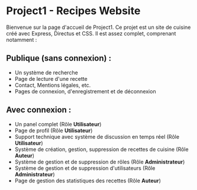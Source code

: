 # Project1 - Recipes Website
Bienvenue sur la page d'accueil de Project1.
Ce projet est un site de cuisine créé avec Express, Directus et CSS.
Il est assez complet, comprenant notamment :
## Publique (sans connexion) :
- Un système de recherche
- Page de lecture d'une recette
- Contact, Mentions légales, etc.
- Pages de connexion, d'enregistrement et de déconnexion
## Avec connexion :
- Un panel complet (Rôle **Utilisateur**)
- Page de profil (Rôle **Utilisateur**)
- Support technique avec système de discussion en temps réel (Rôle **Utilisateur**)
- Système de création, gestion, suppression de recettes de cuisine (Rôle **Auteur**)
- Système de gestion et de suppression de rôles (Rôle **Administrateur**)
- Système de gestion et de suppression d'utilisateurs (Rôle **Administrateur**)
- Page de gestion des statistiques des recettes (Rôle **Auteur**)
